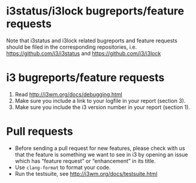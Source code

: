 # i3status/i3lock bugreports/feature requests

Note that i3status and i3lock related bugreports and feature requests should be
filed in the corresponding repositories, i.e. https://github.com/i3/i3status
and https://github.com/i3/i3lock

# i3 bugreports/feature requests

1. Read http://i3wm.org/docs/debugging.html
2. Make sure you include a link to your logfile in your report (section 3).
3. Make sure you include the i3 version number in your report (section 1).

# Pull requests

* Before sending a pull request for new features, please check with us that the
  feature is something we want to see in i3 by opening an issue which has
  “feature request” or “enhancement” in its title.
* Use `clang-format` to format your code.
* Run the testsuite, see http://i3wm.org/docs/testsuite.html
